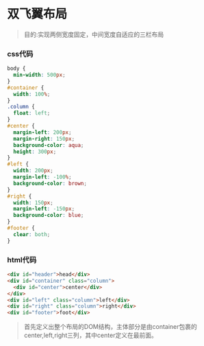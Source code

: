 # 双飞翼布局

> 目的:实现两侧宽度固定，中间宽度自适应的三栏布局

### css代码

```css
body {
  min-width: 500px;
}
#container {
  width: 100%;
}
.column {
  float: left;
}
#center {
  margin-left: 200px;
  margin-right: 150px;
  background-color: aqua;
  height: 300px;
}
#left {
  width: 200px;
  margin-left: -100%;
  background-color: brown;
}
#right {
  width: 150px;
  margin-left: -150px;
  background-color: blue;
}
#footer {
  clear: both;
}
```

### html代码

```html
<div id="header">head</div>
<div id="container" class="column">
  <div id="center">center</div>
</div>
<div id="left" class="column">left</div>
<div id="right" class="column">right</div>
<div id="footer">foot</div>
```

> 首先定义出整个布局的DOM结构，主体部分是由container包裹的center,left,right三列，其中center定义在最前面。